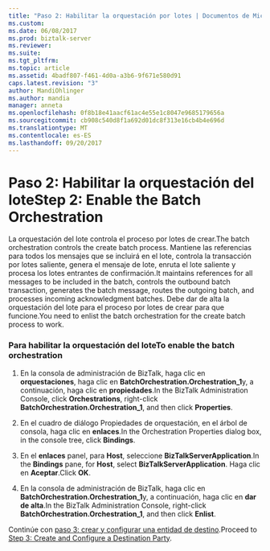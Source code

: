 ```yaml
---
title: "Paso 2: Habilitar la orquestación por lotes | Documentos de Microsoft"
ms.custom: 
ms.date: 06/08/2017
ms.prod: biztalk-server
ms.reviewer: 
ms.suite: 
ms.tgt_pltfrm: 
ms.topic: article
ms.assetid: 4badf807-f461-4d0a-a3b6-9f671e580d91
caps.latest.revision: "3"
author: MandiOhlinger
ms.author: mandia
manager: anneta
ms.openlocfilehash: 0f8b18e41aacf61ac4e55e1c8047e9685179656a
ms.sourcegitcommit: cb908c540d8f1a692d01dc8f313e16cb4b4e696d
ms.translationtype: MT
ms.contentlocale: es-ES
ms.lasthandoff: 09/20/2017
---
```

# <a name="step-2-enable-the-batch-orchestration"></a><span data-ttu-id="f35e0-102">Paso 2: Habilitar la orquestación del lote</span><span class="sxs-lookup"><span data-stu-id="f35e0-102">Step 2: Enable the Batch Orchestration</span></span>
<span data-ttu-id="f35e0-103">La orquestación del lote controla el proceso por lotes de crear.</span><span class="sxs-lookup"><span data-stu-id="f35e0-103">The batch orchestration controls the create batch process.</span></span> <span data-ttu-id="f35e0-104">Mantiene las referencias para todos los mensajes que se incluirá en el lote, controla la transacción por lotes saliente, genera el mensaje de lote, enruta el lote saliente y procesa los lotes entrantes de confirmación.</span><span class="sxs-lookup"><span data-stu-id="f35e0-104">It maintains references for all messages to be included in the batch, controls the outbound batch transaction, generates the batch message, routes the outgoing batch, and processes incoming acknowledgment batches.</span></span> <span data-ttu-id="f35e0-105">Debe dar de alta la orquestación del lote para el proceso por lotes de crear para que funcione.</span><span class="sxs-lookup"><span data-stu-id="f35e0-105">You need to enlist the batch orchestration for the create batch process to work.</span></span>  
  
### <a name="to-enable-the-batch-orchestration"></a><span data-ttu-id="f35e0-106">Para habilitar la orquestación del lote</span><span class="sxs-lookup"><span data-stu-id="f35e0-106">To enable the batch orchestration</span></span>  
  
1.  <span data-ttu-id="f35e0-107">En la consola de administración de BizTalk, haga clic en **orquestaciones**, haga clic en **BatchOrchestration.Orchestration_1**y, a continuación, haga clic en **propiedades**.</span><span class="sxs-lookup"><span data-stu-id="f35e0-107">In the BizTalk Administration Console, click **Orchestrations**, right-click **BatchOrchestration.Orchestration_1**, and then click **Properties**.</span></span>  
  
2.  <span data-ttu-id="f35e0-108">En el cuadro de diálogo Propiedades de orquestación, en el árbol de consola, haga clic en **enlaces**.</span><span class="sxs-lookup"><span data-stu-id="f35e0-108">In the Orchestration Properties dialog box, in the console tree, click **Bindings**.</span></span>  
  
3.  <span data-ttu-id="f35e0-109">En el **enlaces** panel, para **Host**, seleccione **BizTalkServerApplication**.</span><span class="sxs-lookup"><span data-stu-id="f35e0-109">In the **Bindings** pane, for **Host**, select **BizTalkServerApplication**.</span></span> <span data-ttu-id="f35e0-110">Haga clic en **Aceptar**.</span><span class="sxs-lookup"><span data-stu-id="f35e0-110">Click **OK**.</span></span>  
  
4.  <span data-ttu-id="f35e0-111">En la consola de administración de BizTalk, haga clic en **BatchOrchestration.Orchestration_1**y, a continuación, haga clic en **dar de alta**.</span><span class="sxs-lookup"><span data-stu-id="f35e0-111">In the BizTalk Administration Console, right-click **BatchOrchestration.Orchestration_1**, and then click **Enlist**.</span></span>  
  
 <span data-ttu-id="f35e0-112">Continúe con [paso 3: crear y configurar una entidad de destino](../../adapters-and-accelerators/accelerator-hl7/step-3-create-and-configure-a-destination-party.md).</span><span class="sxs-lookup"><span data-stu-id="f35e0-112">Proceed to [Step 3: Create and Configure a Destination Party](../../adapters-and-accelerators/accelerator-hl7/step-3-create-and-configure-a-destination-party.md).</span></span>